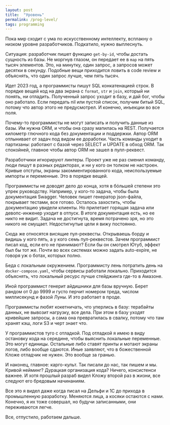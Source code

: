 ```yaml
---
layout: post
title:  "Уровень"
permalink: /prog-level/
tags: programming
---
```


Пока мир сходит с ума по искусственному интеллекту, всплакну о низком уровне
разработчиков. Подкатило, нужно выплеснуть.

Ситуация: разработчик пишет функцию `get-by-id`, чтобы достать сущность из
базы. Не моргнув глазом, он передает ее в `map` на пять тысяч элементов. Это, на
минутку, один запрос, а запросов может десятки в секунду. Подобные вещи
приходится ловить в code review и объяснять, что один запрос лучше, чем пять
тысяч.

Идет 2023 год, а программисты пишут SQL конкатенацией строк. В порядке вещей код
на два экрана с `format`, `str` и `join`, который ни понять, ни
отладить. Полученный запрос уходит в базу, и дай бог, чтобы оно работало. Если
передать nil или пустой список, получим битый SQL, потому что автор этого не
предусмотрел. И конечно, инъекции во все поля.

Почему-то программисты не могут записать и получить данные из базы. Им нужна
ORM, и чтобы она сразу мапилась на REST. Получается километр глючного кода без
документации и поддержки. Автор ORM отлынивает от задач под видом ее
доработки. Часть команды уходит в партизаны: работают с базой через SELECT и
UPDATE в обход ORM. Так спокойней, главное чтобы автор ORM не зашел в
пулл-реквест.

Разработчики игнорируют линтеры. Проект уже не раз сменил команду, люди пишут в
разных редакторах, и ни у кого он толком не настроен. Кривые отступы, экраны
закомментированного кода, неиспользуемые импорты и переменные. Это в порядке
вещей.

Программисты не доводят дело до конца, хотя в бóльшей степени это упрек
руководству. Например, у кого-то задача, чтобы была документация
Swagger. Человек пишет генератор json-файла, покрывает тестами, все
готово. Осталось захостить, чтобы документацию увидели клиенты. Но прилетает
горящая задача или девопс-инженер уходит в отпуск. В итоге документация есть, но
ее никто не видит. Задача не достигнута, время потрачено зря, но это никого не
смущает. Недостигнутые цели я вижу постоянно.

Сюда же относятся висящие пул-реквесты. Открываешь борду и видишь у кого пять, а
у кого семь пул-реквестов. Зачем программист писал код, если его не принимают?
Если бы он смотрел Ютуб, эффект был бы тот же. Почти во всех системах можно
задать auto-expire, не говоря уж о ботах, которых полно.

Беда с локальным окружением. Программисту лень потратить день на
`docker-compose.yaml`, чтобы сервисы работали локально. Приходится объяснять,
что локальный ресурс лучше стейджинга где-то в Амазоне.

Иной программист генерит айдишники для базы вручную. Берет рандом от 0 до 9999 и
густо перчит номером треда, числом миллисекунд и фазой Луны. И это работает в
проде.

Программисты любят кокетничать, что уперлись в базу: терабайты данных, не
вывозит нагрузку, все дела. При этом в базу уходят кривейшие запросы, а сама она
превратилась в свалку, потому что там хранят кэш, логи S3 и черт знает что.

У программистов туго с отладкой. Под отладкой я имею в виду остановку кода на
середине, чтобы выяснить локальные переменные. Это могут единицы. Остальные либо
ставят принты и мотают экраны логов, либо вообще сдаются. Иные заявляют, что в
божественной Кложе отладчик не нужен. Это вообще за гранью.

И наконец, главное: карго-культ. Так писали до нас, так пишем и мы. Кривой
нейминг? Дурацкая организация кода? Ничего, консистенси важнее. И хотя прошлый
разраб видел Кложу второй раз в жизни, все следуют его бредовым начинаниям.

Все это я видел даже когда писал на Дельфи и 1С до прихода в промышленную
разработку. Меняются лица, а косяки остаются с нами. Конечно, я их тоже
совершал, но будучи записанными, они переживаются легче.

Все, отпустило, работаем дальше.
